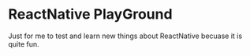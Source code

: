 # ReactNative PlayGround

Just for me to test and learn new things about ReactNative becuase it is quite fun.
